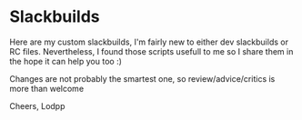 # Slackbuilds

Here are my custom slackbuilds, I'm fairly new to either dev slackbuilds or RC files.
Nevertheless, I found those scripts usefull to me so I share them in the hope it can help you too :)

Changes are not probably the smartest one, so review/advice/critics is more than welcome


Cheers,
Lodpp
